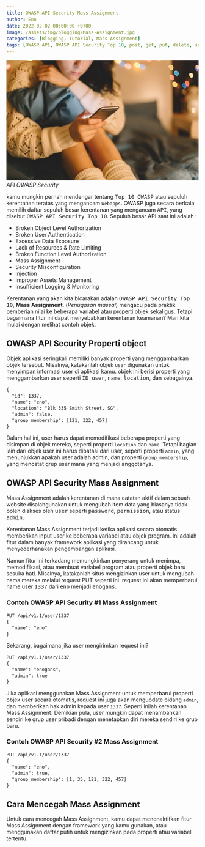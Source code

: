```yaml
---
title: OWASP API Security Mass Assignment
author: Eno
date: 2022-02-02 00:00:00 +0700
image: /assets/img/blogging/Mass-Assignment.jpg
categories: [Blogging, Tutorial, Mass Assignment]
tags: [OWASP API, OWASP API Security Top 10, post, get, put, delete, server API, CLient API, Graphql API, jwt, Broken User Authentication, OWASP API Security, Mass Assignment]
---
```


![img-description](/assets/img/blogging/Mass-Assignment.jpg)_API OWASP Security_

kamu mungkin pernah mendengar tentang <kbd>Top 10 OWASP</kbd> atau sepuluh kerentanan teratas yang mengancam `Webapps`. OWASP juga secara berkala memilih daftar sepuluh besar kerentanan yang mengancam <kbd>API</kbd>, yang disebut <kbd>OWASP API Security Top 10</kbd>. Sepuluh besar API saat ini adalah :

- Broken Object Level Authorization 
- Broken User Authentication
- Excessive Data Exposure
- Lack of Resources & Rate Limiting
- Broken Function Level Authorization
- Mass Assignment
- Security Misconfiguration 
- Injection
- Improper Assets Management
- Insufficient Logging & Monitoring

Kerentanan yang akan kita bicarakan adalah <kbd>OWASP API Security Top 10</kbd>, **Mass Assignment**. (_Penugasan massal_) mengacu pada praktik pemberian nilai ke beberapa variabel atau properti objek sekaligus. Tetapi bagaimana fitur ini dapat menyebabkan kerentanan keamanan? Mari kita mulai dengan melihat contoh objek.

## OWASP API Security Properti object

Objek aplikasi seringkali memiliki banyak properti yang menggambarkan objek tersebut. Misalnya, katakanlah objek `user` digunakan untuk menyimpan informasi user di aplikasi kamu. objek ini berisi properti yang menggambarkan user seperti <kbd>ID user</kbd>, <kbd>name</kbd>, <kbd>location</kbd>, dan sebagainya.

```
{ 
  "id": 1337, 
  "name": "eno", 
  "location": "Blk 335 Smith Street, SG", 
  "admin": false, 
  "group_membership": [121, 322, 457] 
}
```
Dalam hal ini, user harus dapat memodifikasi beberapa properti yang disimpan di objek mereka, seperti properti `location` dan `name`. Tetapi bagian lain dari objek user ini harus dibatasi dari user, seperti properti `admin`, yang menunjukkan apakah user adalah admin, dan properti `group_membership`, yang mencatat grup user mana yang menjadi anggotanya.

## OWASP API Security Mass Assignment

Mass Assignment adalah kerentanan di mana catatan aktif dalam sebuah website disalahgunakan untuk mengubah item data yang biasanya tidak boleh diakses oleh <kbd>user</kbd> seperti <kbd>password</kbd>, <kbd>permission</kbd>, atau status <kbd>admin</kbd>.

Kerentanan Mass Assignment terjadi ketika aplikasi secara otomatis memberikan input user ke beberapa variabel atau objek program. Ini adalah fitur dalam banyak framework aplikasi yang dirancang untuk menyederhanakan pengembangan aplikasi.

Namun fitur ini terkadang memungkinkan penyerang untuk menimpa, memodifikasi, atau membuat variabel program atau properti objek baru sesuka hati. Misalnya, katakanlah situs mengizinkan user untuk mengubah nama mereka melalui request PUT seperti ini. request ini akan memperbarui name user <kbd>1337</kbd> dari <kbd>eno</kbd> menjadi <kbd>enogans</kbd>.

### Contoh OWASP API Security #1 Mass Assignment

```
PUT /api/v1.1/user/1337
{ 
  "name": "eno" 
}
```
Sekarang, bagaimana jika user mengirimkan request ini?

```
PUT /api/v1.1/user/1337
{ 
  "name": "enogans", 
  "admin": true 
}
```
Jika aplikasi menggunakan Mass Assignment untuk memperbarui properti objek user secara otomatis, request ini juga akan mengupdate bidang `admin`, dan memberikan hak admin kepada user `1337`. Seperti inilah kerentanan Mass Assignment. Demikian pula, user mungkin dapat menambahkan  sendiri ke grup user pribadi dengan menetapkan diri mereka sendiri ke grup baru.

### Contoh OWASP API Security #2 Mass Assignment

```
PUT /api/v1.1/user/1337
{ 
  "name": "eno", 
  "admin": true, 
  "group_membership": [1, 35, 121, 322, 457] 
}
```
## Cara Mencegah Mass Assignment

Untuk cara mencegah Mass Assignment, kamu dapat menonaktifkan fitur Mass Assignment dengan framework yang kamu gunakan, atau menggunakan daftar putih untuk mengizinkan pada properti atau variabel tertentu.
